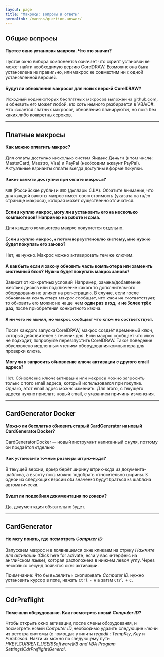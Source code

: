 ```yaml
---
layout: page
title: "Макросы: вопросы и ответы"
permalink: /macros/question-answer/
---
```


## Общие вопросы

#### Пустое окно установки макроса. Что это значит?

Пустое окно выбора компонентов означает что скрипт установки не может найти необходимую версию CorelDRAW.
Возможно она была установлена не правильно, или макрос не совместим ни с одной установленной версией.

#### Будут ли обновления макросов для новых версий CorelDRAW?

Исходный код некоторых бесплатных макросов выложен на github.com, и обновить его может любой,
кто хоть немного разбирается в VBA/C#. Что касается платных макросов, обновления планируются,
но пока без каких либо конкретных сроков.

***

## Платные макросы

#### Как можно оплатить макрос?

Для оплаты доступно несколько систем:
Яндекс.Деньги (в том числе: MasterCard, Maestro, Visa) и PayPal (необходим аккаунт PayPal).
Актуальные варианты оплаты всегда доступны в форме покупки.

#### Какие валюты доступны при оплате макроса?

`RUB` (Российские рубли) и `USD` (доллары США). Обратите внимание, что для каждой валюты макрос имеет
свою стоимость (указана на ru/en странице макроса), которая может существенно отличаться.

#### Если я куплю макрос, могу ли я установить его на несколько компьютеров? Например на работе и дома.

Для каждого компьютера макрос покупается отдельно.

#### Если я куплю макрос, а потом переустановлю систему, мне нужно будет покупать его заново?

Нет, не нужно. Макрос можно активировать тем же ключом.

#### А как быть если я захочу обновить часть компьютера или заменить системный блок? Нужно будет покупать макрос заново?

Зависит от конкретных условий. Например, замена/добавление жестких дисков или подключение какого то 
дополнительного оборудования не влияет на регистрацию. В случае, если после обновления компьютера макрос сообщает, 
что ключ не соответствует, то обновить его можно не чаще, чем **один раз в год**, и **не более трёх раз**, 
после приобретения конкретного ключа.

#### Я ни чего не менял, но макрос сообщает что ключ не соответствует.

После каждого запуска CorelDRAW, макрос создаёт временный ключ, который действителен в течении дня.
Если макрос сообщает что ключ не подходит, попробуйте перезапустить CorelDRAW. Такое поведение обусловлено 
медленным чтением оборудования компьютера для проверки ключа.

#### Могу ли я запросить обновление ключа активации с другого email адреса?

Нет. Обновление ключа активации или макроса можно запросить только с того email адреса,
который использовался при покупке. Однако, этот email адрес можно изменить.
Для этого, с текущего адреса нужно прислать новый email, с указанием причины изменения.

***

## CardGenerator Docker

#### Можно ли бесплатно обновить старый CardGenerator на новый CardGenerator Docker?

CardGenerator Docker — новый инструмент написанный с нуля, поэтому он продаётся отдельно.

#### Как установить точные размеры штрих-кода?

В текущей версии, докер берёт ширину штрих-кода из документа-шаблона,
а высоту пока можно подобрать относительно ширины.
В одной из следующих версий оба значения будут браться из шаблона автоматически.

#### Будет ли подробная документация по докеру?

Да, документация обязательно будет.

***

## CardGenerator

#### Не могу понять, где посмотреть _Computer ID_

Запускаем макрос и в появившемся окне кликаем на строку _Нажмите для активации_
(Click here for activate, если у вас интерфейс на английском языке), которая расположена в нижнем левом углу.
Через несколько секунд появится окно активации.

Примечание: Что бы выделить и скопировать _Computer ID_, нужно установить курсор в поле,
нажать `Ctrl + A` а затем `Ctrl + C`.

***

## CdrPreflight

#### Поменяли оборудование. Как посмотреть новый _Computer ID_?

Чтобы открыть окно активации, после смены оборудования, и посмотреть новый _Computer ID_,
необходимо удалить следующие ключи из реестра системы (с помощью утилиты _regedit_):
_TempKey_, _Key_ и _Purchased_. Найти их можно по следующему пути:
_HKEY_CURRENT_USER\Software\VB and VBA Program Settings\CdrPreflight\General_.
